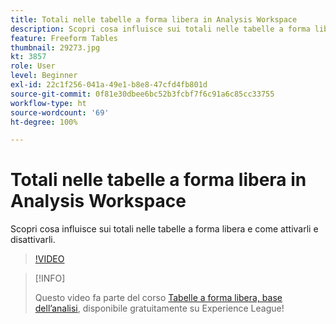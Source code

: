 ```yaml
---
title: Totali nelle tabelle a forma libera in Analysis Workspace
description: Scopri cosa influisce sui totali nelle tabelle a forma libera e come attivarli e disattivarli.
feature: Freeform Tables
thumbnail: 29273.jpg
kt: 3857
role: User
level: Beginner
exl-id: 22c1f256-041a-49e1-b8e8-47cfd4fb801d
source-git-commit: 0f81e30dbee6bc52b3fcbf7f6c91a6c85cc33755
workflow-type: ht
source-wordcount: '69'
ht-degree: 100%

---
```


# Totali nelle tabelle a forma libera in Analysis Workspace

Scopri cosa influisce sui totali nelle tabelle a forma libera e come attivarli e disattivarli.

>[!VIDEO](https://video.tv.adobe.com/v/29273/?quality=12&learn=on)

>[!INFO]
>
> Questo video fa parte del corso [Tabelle a forma libera, base dell’analisi](https://experienceleague.adobe.com/?recommended=Analytics-U-1-2020.3&amp;lang=it), disponibile gratuitamente su Experience League!

